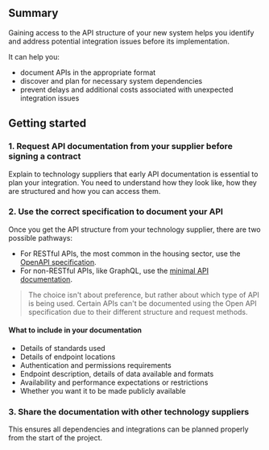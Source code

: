 ## Summary

Gaining access to the API structure of your new system helps you identify and address potential integration issues before its implementation.

It can help you:

* document APIs in the appropriate format  
* discover and plan for necessary system dependencies  
* prevent delays and additional costs associated with unexpected integration issues

## Getting started

### 1. Request API documentation from your supplier before signing a contract 

Explain to technology suppliers that early API documentation is essential to plan your integration. You need to understand how they look like, how they are structured and how you can access them.

### 2. Use the correct specification to document your API

Once you get the API structure from your technology supplier, there are two possible pathways:

* For RESTful APIs, the most common in the housing sector, use the [OpenAPI specification](http://xxx).  
* For non-RESTful APIs, like GraphQL, use the [minimal API documentation](http://xxx).

> The choice isn't about preference, but rather about which type of API is being used. Certain APIs can't be documented using the Open API specification due to their different structure and request methods.

#### What to include in your documentation

* Details of standards used  
* Details of endpoint locations  
* Authentication and permissions requirements  
* Endpoint description, details of data available and formats  
* Availability and performance expectations or restrictions  
* Whether you want it to be made publicly available

### 3. Share the documentation with other technology suppliers

This ensures all dependencies and integrations can be planned properly from the start of the project.
